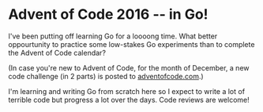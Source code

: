 # Advent of Code 2016 -- in Go!

I've been putting off learning Go for a loooong time. What better oppourtunity to practice some low-stakes Go experiments than to complete the Advent of Code calendar?

(In case you're new to Advent of Code, for the month of December, a new code challenge (in 2 parts) is posted to [adventofcode.com](http://adventofcode.com/2016).)

I'm learning and writing Go from scratch here so I expect to write a lot of terrible code but progress a lot over the days. Code reviews are welcome!
